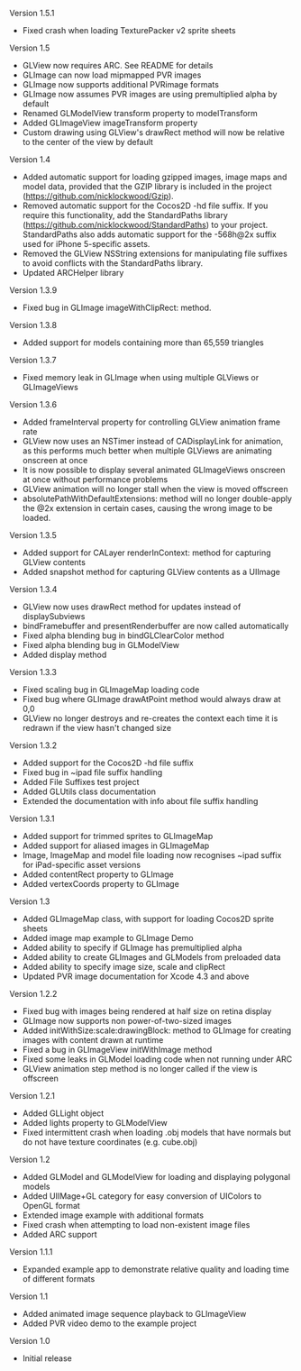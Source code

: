 Version 1.5.1

- Fixed crash when loading TexturePacker v2 sprite sheets

Version 1.5

- GLView now requires ARC. See README for details
- GLImage can now load mipmapped PVR images
- GLImage now supports additional PVRimage formats
- GLImage now assumes PVR images are using premultiplied alpha by default
- Renamed GLModelView transform property to modelTransform
- Added GLImageView imageTransform property
- Custom drawing using GLView's drawRect method will now be relative to the center of the view by default

Version 1.4

- Added automatic support for loading gzipped images, image maps and model data, provided that the GZIP library is included in the project (https://github.com/nicklockwood/Gzip).
- Removed automatic support for the Cocos2D -hd file suffix. If you require this functionality, add the StandardPaths library (https://github.com/nicklockwood/StandardPaths) to your project. StandardPaths also adds automatic support for the -568h@2x suffix used for iPhone 5-specific assets.
- Removed the GLView NSString extensions for manipulating file suffixes to avoid conflicts with the StandardPaths library.
- Updated ARCHelper library

Version 1.3.9

- Fixed bug in GLImage imageWithClipRect: method.

Version 1.3.8

- Added support for models containing more than 65,559 triangles

Version 1.3.7

- Fixed memory leak in GLImage when using multiple GLViews or GLImageViews

Version 1.3.6

- Added frameInterval property for controlling GLView animation frame rate
- GLView now uses an NSTimer instead of CADisplayLink for animation, as this performs much better when multiple GLViews are animating onscreen at once
- It is now possible to display several animated GLImageViews onscreen at once without performance problems
- GLView animation will no longer stall when the view is moved offscreen
- absolutePathWithDefaultExtensions: method will no longer double-apply the @2x extension in certain cases, causing the wrong image to be loaded.

Version 1.3.5

- Added support for CALayer renderInContext: method for capturing GLView contents
- Added snapshot method for capturing GLView contents as a UIImage

Version 1.3.4

- GLView now uses drawRect method for updates instead of displaySubviews
- bindFramebuffer and presentRenderbuffer are now called automatically
- Fixed alpha blending bug in bindGLClearColor method
- Fixed alpha blending bug in GLModelView
- Added display method

Version 1.3.3

- Fixed scaling bug in GLImageMap loading code
- Fixed bug where GLImage drawAtPoint method would always draw at 0,0
- GLView no longer destroys and re-creates the context each time it is redrawn if the view hasn't changed size

Version 1.3.2

- Added support for the Cocos2D -hd file suffix
- Fixed bug in ~ipad file suffix handling
- Added File Suffixes test project
- Added GLUtils class documentation
- Extended the documentation with info about file suffix handling

Version 1.3.1

- Added support for trimmed sprites to GLImageMap
- Added support for aliased images in GLImageMap
- Image, ImageMap and model file loading now recognises ~ipad suffix for iPad-specific asset versions
- Added contentRect property to GLImage
- Added vertexCoords property to GLImage

Version 1.3

- Added GLImageMap class, with support for loading Cocos2D sprite sheets
- Added image map example to GLImage Demo
- Added ability to specify if GLImage has premultiplied alpha
- Added ability to create GLImages and GLModels from preloaded data
- Added ability to specify image size, scale and clipRect
- Updated PVR image documentation for Xcode 4.3 and above

Version 1.2.2

- Fixed bug with images being rendered at half size on retina display
- GLImage now supports non power-of-two-sized images
- Added initWithSize:scale:drawingBlock: method to GLImage for creating images with content drawn at runtime
- Fixed a bug in GLImageView initWithImage method
- Fixed some leaks in GLModel loading code when not running under ARC
- GLView animation step method is no longer called if the view is offscreen

Version 1.2.1

- Added GLLight object
- Added lights property to GLModelView
- Fixed intermittent crash when loading .obj models that have normals but do not have texture coordinates (e.g. cube.obj)

Version 1.2

- Added GLModel and GLModelView for loading and displaying polygonal models
- Added UIIMage+GL category for easy conversion of UIColors to OpenGL format
- Extended image example with additional formats
- Fixed crash when attempting to load non-existent image files
- Added ARC support

Version 1.1.1

- Expanded example app to demonstrate relative quality and loading time of different formats

Version 1.1

- Added animated image sequence playback to GLImageView
- Added PVR video demo to the example project

Version 1.0

- Initial release